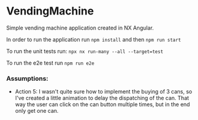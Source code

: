 # VendingMachine

Simple vending machine application created in NX Angular.

In order to run the application run ``npm install`` and then ``npm run start``

To run the unit tests run: ``npx nx run-many --all --target=test``

To run the e2e test run ``npm run e2e``

### Assumptions: 
* Action 5: I wasn't quite sure how to implement the buying of 3 cans, so I've created a little animation to delay the dispatching of the can. That way the user can click on the can button multiple times, but in the end only get one can.
